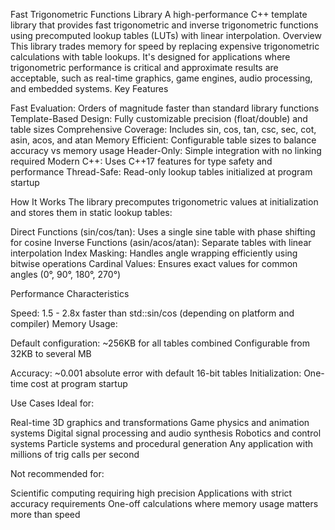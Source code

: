 Fast Trigonometric Functions Library
A high-performance C++ template library that provides fast trigonometric and inverse trigonometric functions using precomputed lookup tables (LUTs) with linear interpolation.
Overview
This library trades memory for speed by replacing expensive trigonometric calculations with table lookups. It's designed for applications where trigonometric performance is critical and approximate results are acceptable, such as real-time graphics, game engines, audio processing, and embedded systems.
Key Features

Fast Evaluation: Orders of magnitude faster than standard library functions
Template-Based Design: Fully customizable precision (float/double) and table sizes
Comprehensive Coverage: Includes sin, cos, tan, csc, sec, cot, asin, acos, and atan
Memory Efficient: Configurable table sizes to balance accuracy vs memory usage
Header-Only: Simple integration with no linking required
Modern C++: Uses C++17 features for type safety and performance
Thread-Safe: Read-only lookup tables initialized at program startup

How It Works
The library precomputes trigonometric values at initialization and stores them in static lookup tables:

Direct Functions (sin/cos/tan): Uses a single sine table with phase shifting for cosine
Inverse Functions (asin/acos/atan): Separate tables with linear interpolation
Index Masking: Handles angle wrapping efficiently using bitwise operations
Cardinal Values: Ensures exact values for common angles (0°, 90°, 180°, 270°)

Performance Characteristics

Speed: 1.5 - 2.8x faster than std::sin/cos (depending on platform and compiler)
Memory Usage:

Default configuration: ~256KB for all tables combined
Configurable from 32KB to several MB


Accuracy: ~0.001 absolute error with default 16-bit tables
Initialization: One-time cost at program startup

Use Cases
Ideal for:

Real-time 3D graphics and transformations
Game physics and animation systems
Digital signal processing and audio synthesis
Robotics and control systems
Particle systems and procedural generation
Any application with millions of trig calls per second

Not recommended for:

Scientific computing requiring high precision
Applications with strict accuracy requirements
One-off calculations where memory usage matters more than speed
